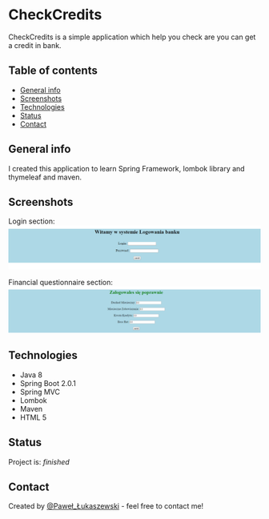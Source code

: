 # CheckCredits
CheckCredits is a simple application which help you check are you can get a credit in bank.

## Table of contents
* [General info](#general-info)
* [Screenshots](#screenshots)
* [Technologies](#technologies)
* [Status](#status)
* [Contact](#contact)

## General info
I created this application to learn Spring Framework, lombok library and thymeleaf and maven.

## Screenshots

Login section:
![Example screenshot](./screenshot.png)


Financial questionnaire section:
![Example screenshot](./screenshot2.png)

## Technologies
* Java 8
* Spring Boot 2.0.1
* Spring MVC
* Lombok
* Maven
* HTML 5 

## Status
Project is: _finished_

## Contact
Created by [@Paweł_Łukaszewski](https://www.linkedin.com/in/paweł-łukaszewski) - feel free to contact me!
